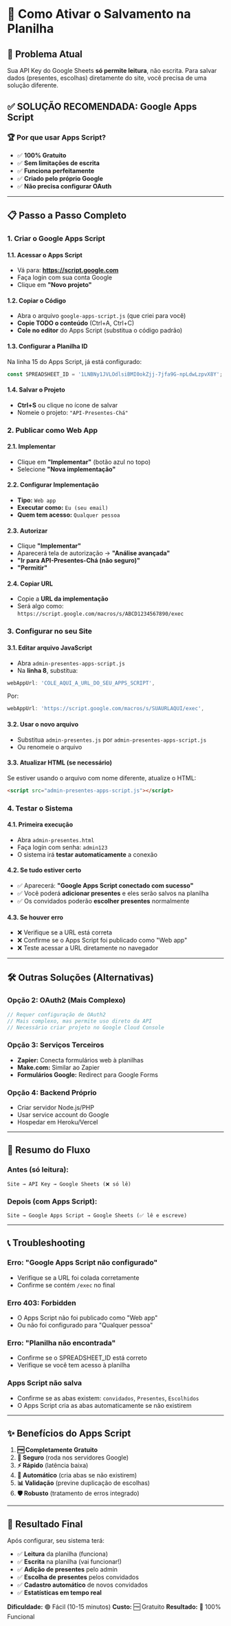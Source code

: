 # 🔧 Como Ativar o Salvamento na Planilha

## 🎯 **Problema Atual**
Sua API Key do Google Sheets **só permite leitura**, não escrita. Para salvar dados (presentes, escolhas) diretamente do site, você precisa de uma solução diferente.

## ✅ **SOLUÇÃO RECOMENDADA: Google Apps Script**

### 🏆 **Por que usar Apps Script?**
- ✅ **100% Gratuito**
- ✅ **Sem limitações de escrita**
- ✅ **Funciona perfeitamente**
- ✅ **Criado pelo próprio Google**
- ✅ **Não precisa configurar OAuth**

---

## 📋 **Passo a Passo Completo**

### **1. Criar o Google Apps Script**

#### 1.1. Acessar o Apps Script
- Vá para: **https://script.google.com**
- Faça login com sua conta Google
- Clique em **"Novo projeto"**

#### 1.2. Copiar o Código
- Abra o arquivo `google-apps-script.js` (que criei para você)
- **Copie TODO o conteúdo** (Ctrl+A, Ctrl+C)
- **Cole no editor** do Apps Script (substitua o código padrão)

#### 1.3. Configurar a Planilha ID
Na linha 15 do Apps Script, já está configurado:
```javascript
const SPREADSHEET_ID = '1LNBNy1JVLOdlsiBMI0okZjj-7jfa9G-npLdwLzpvX8Y';
```

#### 1.4. Salvar o Projeto
- **Ctrl+S** ou clique no ícone de salvar
- Nomeie o projeto: `"API-Presentes-Chá"`

### **2. Publicar como Web App**

#### 2.1. Implementar
- Clique em **"Implementar"** (botão azul no topo)
- Selecione **"Nova implementação"**

#### 2.2. Configurar Implementação
- **Tipo:** `Web app`
- **Executar como:** `Eu (seu email)`
- **Quem tem acesso:** `Qualquer pessoa`

#### 2.3. Autorizar
- Clique **"Implementar"**
- Aparecerá tela de autorização → **"Análise avançada"**
- **"Ir para API-Presentes-Chá (não seguro)"**
- **"Permitir"**

#### 2.4. Copiar URL
- Copie a **URL da implementação**
- Será algo como: `https://script.google.com/macros/s/ABCD1234567890/exec`

### **3. Configurar no seu Site**

#### 3.1. Editar arquivo JavaScript
- Abra `admin-presentes-apps-script.js`
- Na **linha 8**, substitua:
```javascript
webAppUrl: 'COLE_AQUI_A_URL_DO_SEU_APPS_SCRIPT',
```

Por:
```javascript
webAppUrl: 'https://script.google.com/macros/s/SUAURLAQUI/exec',
```

#### 3.2. Usar o novo arquivo
- Substitua `admin-presentes.js` por `admin-presentes-apps-script.js`
- Ou renomeie o arquivo

#### 3.3. Atualizar HTML (se necessário)
Se estiver usando o arquivo com nome diferente, atualize o HTML:
```html
<script src="admin-presentes-apps-script.js"></script>
```

### **4. Testar o Sistema**

#### 4.1. Primeira execução
- Abra `admin-presentes.html`
- Faça login com senha: `admin123`
- O sistema irá **testar automaticamente** a conexão

#### 4.2. Se tudo estiver certo
- ✅ Aparecerá: **"Google Apps Script conectado com sucesso"**
- ✅ Você poderá **adicionar presentes** e eles serão salvos na planilha
- ✅ Os convidados poderão **escolher presentes** normalmente

#### 4.3. Se houver erro
- ❌ Verifique se a URL está correta
- ❌ Confirme se o Apps Script foi publicado como "Web app"
- ❌ Teste acessar a URL diretamente no navegador

---

## 🛠️ **Outras Soluções (Alternativas)**

### **Opção 2: OAuth2 (Mais Complexo)**
```javascript
// Requer configuração de OAuth2
// Mais complexo, mas permite uso direto da API
// Necessário criar projeto no Google Cloud Console
```

### **Opção 3: Serviços Terceiros**
- **Zapier:** Conecta formulários web à planilhas
- **Make.com:** Similar ao Zapier
- **Formulários Google:** Redirect para Google Forms

### **Opção 4: Backend Próprio**
- Criar servidor Node.js/PHP
- Usar service account do Google
- Hospedar em Heroku/Vercel

---

## 🎯 **Resumo do Fluxo**

### **Antes (só leitura):**
```
Site → API Key → Google Sheets (❌ só lê)
```

### **Depois (com Apps Script):**
```
Site → Google Apps Script → Google Sheets (✅ lê e escreve)
```

---

## 📞 **Troubleshooting**

### **Erro: "Google Apps Script não configurado"**
- Verifique se a URL foi colada corretamente
- Confirme se contém `/exec` no final

### **Erro 403: Forbidden**
- O Apps Script não foi publicado como "Web app"
- Ou não foi configurado para "Qualquer pessoa"

### **Erro: "Planilha não encontrada"**
- Confirme se o SPREADSHEET_ID está correto
- Verifique se você tem acesso à planilha

### **Apps Script não salva**
- Confirme se as abas existem: `convidados`, `Presentes`, `Escolhidos`
- O Apps Script cria as abas automaticamente se não existirem

---

## ✨ **Benefícios do Apps Script**

1. **🆓 Completamente Gratuito**
2. **🔐 Seguro** (roda nos servidores Google)
3. **⚡ Rápido** (latência baixa)
4. **🔄 Automático** (cria abas se não existirem)
5. **📊 Validação** (previne duplicação de escolhas)
6. **🛡️ Robusto** (tratamento de erros integrado)

---

## 🎉 **Resultado Final**

Após configurar, seu sistema terá:
- ✅ **Leitura** da planilha (funciona)
- ✅ **Escrita** na planilha (vai funcionar!)
- ✅ **Adição de presentes** pelo admin
- ✅ **Escolha de presentes** pelos convidados
- ✅ **Cadastro automático** de novos convidados
- ✅ **Estatísticas em tempo real**

**Dificuldade:** 🟢 Fácil (10-15 minutos)
**Custo:** 🆓 Gratuito
**Resultado:** 🎯 100% Funcional 